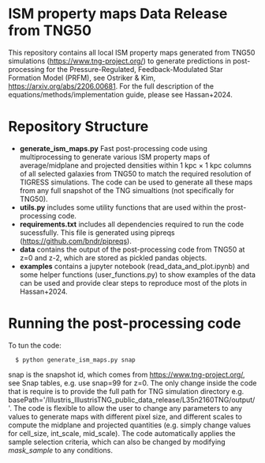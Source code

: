 # ISM property maps Data Release from TNG50

This repository contains all local ISM property maps generated from TNG50 simulations (https://www.tng-project.org/) to generate predictions in post-processing for the Pressure-Regulated, Feedback-Modulated Star Formation Model (PRFM), see Ostriker & Kim, https://arxiv.org/abs/2206.00681. For the full description of the equations/methods/implementation guide, please see Hassan+2024. 

# Repository Structure
  - **generate_ism_maps.py** Fast post-processing code using multiprocessing to generate various ISM property maps of average/midplane and projected densities within 1 kpc $\times$ 1 kpc columns of all selected galaxies from TNG50 to match the required resolution of TIGRESS simulations. The code can be used to generate all these maps from any full snapshot of the TNG simualtions (not specifically for TNG50).  
  - **utils.py** includes some utility functions that are used within the prost-processing code.  
  - **requirements.txt** includes all dependencies required to run the code sucessfully. This file is generated using pipreqs (https://github.com/bndr/pipreqs).
  - **data** contains the output of the post-processing code from TNG50 at z=0 and z-2, which are stored as pickled pandas objects.
  - **examples** contains a jupyter notebook (read_data_and_plot.ipynb) and some helper functions (user_functions.py) to show examples of the data can be used and provide clear steps to reproduce most of the plots in Hassan+2024.

# Running the post-processing code

To tun the code:

      $ python generate_ism_maps.py snap

snap is the snapshot id, which comes from https://www.tng-project.org/, see Snap tables, e.g. use snap=99 for z=0. The only change inside the code that is require is to provide the full path for TNG simulation directory e.g. basePath='/Illustris_IllustrisTNG_public_data_release/L35n2160TNG/output/'. The code is flexible to allow the user to change any parameters to any values to generate maps with different pixel size, and different scales to compute the midplane and projected quantities (e.g. simply change values for cell_size, int_scale, mid_scale). The code automatically applies the sample selection criteria, which can also be changed by modifying *mask_sample* to any conditions.

